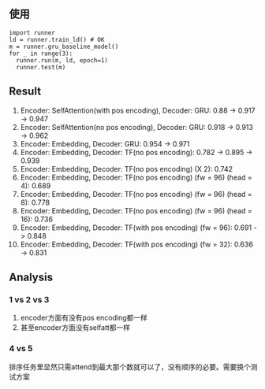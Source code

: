 ## 使用

```
import runner
ld = runner.train_ld() # OK
m = runner.gru_baseline_model()
for _ in range(3):
  runner.run(m, ld, epoch=1)
  runner.test(m)
```

## Result

1. Encoder: SelfAttention(with pos encoding), Decoder: GRU: 0.88 -> 0.917 -> 0.947
2. Encoder: SelfAttention(no pos encoding), Decoder: GRU: 0.918 -> 0.913 -> 0.962
3. Encoder: Embedding, Decoder: GRU: 0.954 -> 0.971
4. Encoder: Embedding, Decoder: TF(no pos encoding): 0.782 -> 0.895 -> 0.939
4. Encoder: Embedding, Decoder: TF(no pos encoding) (X 2):  0.742
4. Encoder: Embedding, Decoder: TF(no pos encoding) (fw = 96) (head = 4):  0.689 
4. Encoder: Embedding, Decoder: TF(no pos encoding) (fw = 96) (head = 8):  0.778
4. Encoder: Embedding, Decoder: TF(no pos encoding) (fw = 96) (head = 16):  0.736
5. Encoder: Embedding, Decoder: TF(with pos encoding) (fw = 96): 0.691 -> 0.848
6. Encoder: Embedding, Decoder: TF(with pos encoding) (fw = 32): 0.636 -> 0.831


## Analysis

### 1 vs 2 vs 3
1. encoder方面有没有pos encoding都一样
2. 甚至encoder方面没有selfatt都一样

### 4 vs 5

排序任务里显然只需attend到最大那个数就可以了，没有顺序的必要。需要换个测试方案
